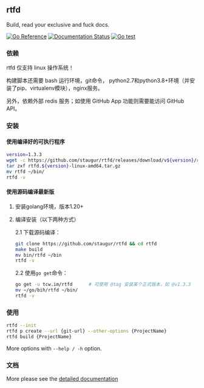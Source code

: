 ## rtfd

Build, read your exclusive and fuck docs.

[![Go Reference](https://pkg.go.dev/badge/tcw.im/rtfd.svg)](https://pkg.go.dev/tcw.im/rtfd)
[![Documentation Status](https://open.saintic.com/rtfd/saintic-docs/badge)](https://docs.saintic.com/rtfd/)
[![Go test](https://github.com/staugur/rtfd/actions/workflows/gotest.yml/badge.svg)](https://github.com/staugur/rtfd/actions/workflows/gotest.yml)

### 依赖

rtfd 仅支持 linux 操作系统！

构建脚本还需要 bash 运行环境，git命令，
python2.7和python3.8+环境（并安装了pip、virtualenv模块），nginx服务。

另外，依赖外部 redis 服务；如使用 GitHub App 功能则需要能访问 GitHub API。

### 安装

#### 使用编译好的可执行程序

```bash
version=1.3.3
wget -c https://github.com/staugur/rtfd/releases/download/v${version}/rtfd.${version}-linux-amd64.tar.gz
tar zxf rtfd.${version}-linux-amd64.tar.gz
mv rtfd ~/bin/
rtfd -v
```

#### 使用源码编译最新版

1. 安装golang环境，版本1.20+

2. 编译安装（以下两种方式）

    2.1 下载源码编译：

    ```bash
    git clone https://github.com/staugur/rtfd && cd rtfd
    make build
    mv bin/rtfd ~/bin
    rtfd -v
    ```

    2.2 使用`go get`命令：

    ```bash
    go get -u tcw.im/rtfd      # 可使用 @tag 安装某个正式版本，如 @v1.3.3
    mv ~/go/bih/rtfd ~/bin/
    rtfd -v
    ```

### 使用

```bash
rtfd --init
rtfd p create --url {git-url} --other-options {ProjectName}
rtfd build {ProjectName}
```

More options with `--help / -h` option.

### 文档

More please see the [detailed documentation](https://docs.saintic.com/rtfd)
